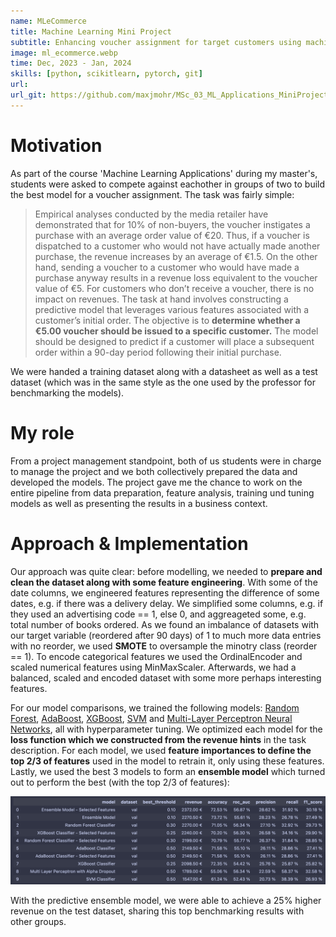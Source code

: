```yaml
---
name: MLeCommerce
title: Machine Learning Mini Project
subtitle: Enhancing voucher assignment for target customers using machine learning.
image: ml_ecommerce.webp
time: Dec, 2023 - Jan, 2024
skills: [python, scikitlearn, pytorch, git]
url:
url_git: https://github.com/maxjmohr/MSc_03_ML_Applications_MiniProject
---
```

# Motivation
As part of the course 'Machine Learning Applications' during my master's, students were asked to compete against eachother in groups of two to build the best model for a voucher assignment. The task was fairly simple:

> Empirical analyses conducted by the media retailer have demonstrated that for 10% of non-buyers, the voucher instigates a purchase with an average order value of €20. Thus, if a voucher is dispatched to a customer who would not have actually made another purchase, the revenue increases by an average of €1.5. On the other hand, sending a voucher to a customer who would have made a purchase anyway results in a revenue loss equivalent to the voucher value of €5. For customers who don’t receive a voucher, there is no impact on revenues. The task at hand involves constructing a predictive model that leverages various features associated with a customer’s initial order. The objective is to **determine whether a €5.00 voucher should be issued to a specific customer.** The model should be designed to predict if a customer will place a subsequent order within a 90-day period following their initial purchase.

We were handed a training dataset along with a datasheet as well as a test dataset (which was in the same style as the one used by the professor for benchmarking the models).

# My role
From a project management standpoint, both of us students were in charge to manage the project and we both collectively prepared the data and developed the models. The project gave me the chance to work on the entire pipeline from data preparation, feature analysis, training und tuning models as well as presenting the results in a business context.

# Approach & Implementation

Our approach was quite clear: before modelling, we needed to **prepare and clean the dataset along with some feature engineering**. With some of the date columns, we engineered features representing the difference of some dates, e.g. if there was a delivery delay. We simplified some columns, e.g. if they used an advertising code == 1, else 0, and aggreageted some, e.g. total number of books ordered. As we found an imbalance of datasets with our target variable (reordered after 90 days) of 1 to much more data entries with no reorder, we used **SMOTE** to oversample the minotry class (reorder == 1). To encode categorical features we used the OrdinalEncoder and scaled numerical features using MinMaxScaler. Afterwards, we had a balanced, scaled and encoded dataset with some more perhaps interesting features.

For our model comparisons, we trained the following models: <a href="https://scikit-learn.org/stable/modules/generated/sklearn.ensemble.RandomForestClassifier.html" target="_blank">Random Forest</a>, <a href="https://scikit-learn.org/stable/modules/generated/sklearn.ensemble.AdaBoostClassifier.html" target="_blank">AdaBoost</a>, <a href="https://xgboost.readthedocs.io/en/stable/" target="_blank">XGBoost</a>, <a href="https://scikit-learn.org/stable/modules/generated/sklearn.svm.SVC.html" target="_blank">SVM</a> and <a href="https://pytorch.org/tutorials/beginner/basics/buildmodel_tutorial.html" target="_blank">Multi-Layer Perceptron Neural Networks</a>, all with hyperparameter tuning. We optimized each model for the **loss function which we constructed from the revenue hints** in the task description. For each model, we used **feature importances to define the top 2/3 of features** used in the model to retrain it, only using these features. Lastly, we used the best 3 models to form an **ensemble model** which turned out to perform the best (with the top 2/3 of features):

<div class="flex justify-center items-center">
    <img src="res/images/projects/ml_ecommerce_model_results.png"/>
</div>

With the predictive ensemble model, we were able to achieve a 25% higher revenue on the test dataset, sharing this top benchmarking results with other groups.
